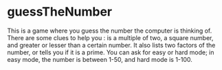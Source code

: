 # guessTheNumber
This is a game where you guess the number the computer is thinking of.
There are some clues to help you : is a multiple of two, a square number, and greater or lesser than a certain number.
It also lists two factors of the number, or tells you if it is a prime.
You can ask for easy or hard mode; in easy mode, the number is between 1-50, and hard mode is 1-100.
